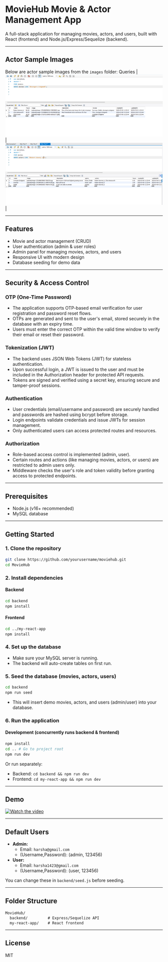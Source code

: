 # MovieHub Movie & Actor Management App

A full-stack application for managing movies, actors, and users, built with React (frontend) and Node.js/Express/Sequelize (backend).

---

## Actor Sample Images

Below are actor sample images from the `images` folder:
Queries
| ![a1](images/a1.png) | ![a2](images/a2.png) |

---

## Features
- Movie and actor management (CRUD)
- User authentication (admin & user roles)
- Admin panel for managing movies, actors, and users
- Responsive UI with modern design
- Database seeding for demo data

---

## Security & Access Control

### OTP (One-Time Password)
- The application supports OTP-based email verification for user registration and password reset flows.
- OTPs are generated and sent to the user's email, stored securely in the database with an expiry time.
- Users must enter the correct OTP within the valid time window to verify their email or reset their password.

### Tokenization (JWT)
- The backend uses JSON Web Tokens (JWT) for stateless authentication.
- Upon successful login, a JWT is issued to the user and must be included in the Authorization header for protected API requests.
- Tokens are signed and verified using a secret key, ensuring secure and tamper-proof sessions.

### Authentication
- User credentials (email/username and password) are securely handled and passwords are hashed using bcrypt before storage.
- Login endpoints validate credentials and issue JWTs for session management.
- Only authenticated users can access protected routes and resources.

### Authorization
- Role-based access control is implemented (admin, user).
- Certain routes and actions (like managing movies, actors, or users) are restricted to admin users only.
- Middleware checks the user's role and token validity before granting access to protected endpoints.

---

## Prerequisites
- Node.js (v16+ recommended)
- MySQL database

---

## Getting Started

### 1. Clone the repository
```bash
git clone https://github.com/yourusername/moviehub.git
cd MovieHub
```

### 2. Install dependencies
#### Backend
```bash
cd backend
npm install
```
#### Frontend
```bash
cd ../my-react-app
npm install
```

### 4. Set up the database
- Make sure your MySQL server is running.
- The backend will auto-create tables on first run.

### 5. Seed the database (movies, actors, users)
```bash
cd backend
npm run seed
```
- This will insert demo movies, actors, and users (admin/user) into your database.

### 6. Run the application
#### Development (concurrently runs backend & frontend)
```bash
npm install
cd .. # Go to project root
npm run dev
```
Or run separately:
- Backend: `cd backend && npm run dev`
- Frontend: `cd my-react-app && npm run dev`

---

## Demo
[![Watch the video](https://img.youtube.com/vi/y9u30tU0DLI/0.jpg)](https://youtu.be/y9u30tU0DLI?si=Gk3qPbEoWMzGTuQA)

---

## Default Users
- **Admin:**
  - Email: `harsha@gmail.com`
  - (Username,Password): (admin, 123456)
- **User:**
  - Email: `harsha1423@gmail.com`
  - (Username,Password): (user, 123456)

You can change these in `backend/seed.js` before seeding.

---

## Folder Structure
```
MovieHub/
  backend/         # Express/Sequelize API
  my-react-app/    # React frontend
```

---

## License
MIT 
